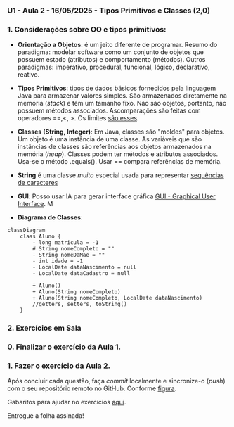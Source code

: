 ### U1 - Aula 2 - 16/05/2025 - Tipos Primitivos e Classes (2,0)

### 1. Considerações sobre OO e tipos primitivos:

- **Orientação a Objetos**: é um jeito diferente de programar.
  Resumo do paradigma: modelar software como um conjunto de objetos que possuem estado (atributos) e comportamento (métodos).
  Outros paradigmas: imperativo, procedural, funcional, lógico, declarativo, reativo.

- **Tipos Primitivos**: tipos de dados básicos fornecidos pela linguagem Java para armazenar valores simples. São armazenados diretamente na memória (_stack_) e têm um tamanho fixo. Não são objetos, portanto, não possuem métodos associados. Ascomparações são feitas com operadores ==,<, >. Os limites [são esses](tiposPrimitivos.png).

- **Classes (String, Integer)**: Em Java, classes são "moldes" para objetos. Um objeto é uma instância de uma classe. As variáveis que são instâncias de classes são referências aos objetos armazenados na memória (_heap_). Classes podem ter métodos e atributos associados. Usa-se o método .equals(). Usar == compara referências de memória.

- **String** é uma classe _muito_ especial usada para representar [sequências de caracteres](stringEmJava.png)

- **GUI**: Posso usar IA para gerar interface gráfica [GUI - Graphical User Interface](exemplos_gui). M

- **Diagrama de Classes**:

```mermaid
classDiagram
    class Aluno {
        - long matricula = -1
        # String nomeCompleto = ""
        - String nomeDaMae = ""
        - int idade = -1
        - LocalDate dataNascimento = null
        - LocalDate dataCadastro = null

        + Aluno()
        + Aluno(String nomeCompleto)
        + Aluno(String nomeCompleto, LocalDate dataNascimento)
        //getters, setters, toString()
    }
```

### 2. Exercícios em Sala

### 0. Finalizar o exercício da Aula 1.

### 1. Fazer o exercício da Aula 2.

Após concluir cada questão, faça _commit_ localmente e sincronize-o (_push_) com o seu repositório remoto no GitHub. Conforme [figura](https://drive.google.com/open?id=1dV5TwUdMxSmh80sx13epVcJFewIT_MVk).

Gabaritos para ajudar no exercícios [aqui](gabaritos).

Entregue a folha assinada!
